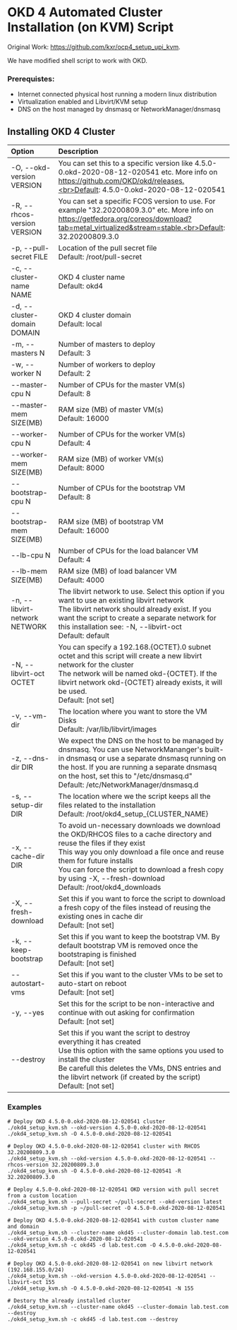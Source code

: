 # OKD 4 Automated Cluster Installation (on KVM) Script

Original Work: https://github.com/kxr/ocp4_setup_upi_kvm. 

We have modified shell script to work with OKD.

### Prerequistes:

- Internet connected physical host running a modern linux distribution
- Virtualization enabled and Libvirt/KVM setup
- DNS on the host managed by dnsmasq or NetworkManager/dnsmasq

## Installing OKD 4 Cluster


| Option  |Description   |
| :------------ | :------------ |
| -O, --okd-version VERSION | You can set this to a specific version like 4.5.0-0.okd-2020-08-12-020541 etc. More info on https://github.com/OKD/okd/releases.<br>Default: 4.5.0-0.okd-2020-08-12-020541 |
| -R, --rhcos-version VERSION | You can set a specific FCOS version to use. For example "32.20200809.3.0" etc. More info on https://getfedora.org/coreos/download?tab=metal_virtualized&stream=stable.<br>Default: 32.20200809.3.0  |
| -p, --pull-secret FILE | Location of the pull secret file<br>Default: /root/pull-secret |
| -c, --cluster-name NAME | OKD 4 cluster name<br>Default: okd4 |
| -d, --cluster-domain DOMAIN | OKD 4 cluster domain<br>Default: local |
| -m, --masters N | Number of masters to deploy<br>Default: 3 |
| -w, --worker N | Number of workers to deploy<br>Default: 2 |
| --master-cpu N | Number of CPUs for the master VM(s)<br>Default: 8 |
| --master-mem SIZE(MB) | RAM size (MB) of master VM(s)<br>Default: 16000 |
| --worker-cpu N | Number of CPUs for the worker VM(s)<br>Default: 4 |
| --worker-mem SIZE(MB) | RAM size (MB) of worker VM(s)<br>Default: 8000 |
| --bootstrap-cpu N | Number of CPUs for the bootstrap VM<br>Default: 8 |
| --bootstrap-mem SIZE(MB) | RAM size (MB) of bootstrap VM<br>Default: 16000 |
| --lb-cpu N | Number of CPUs for the load balancer VM<br>Default: 4 |
| --lb-mem SIZE(MB) | RAM size (MB) of load balancer VM<br>Default: 4000 |
| -n, --libvirt-network NETWORK | The libvirt network to use. Select this option if you want to use an existing libvirt network<br>The libvirt network should already exist. If you want the script to create a separate network for this installation see: -N, --libvirt-oct<br>Default: default |
| -N, --libvirt-oct OCTET | You can specify a 192.168.{OCTET}.0 subnet octet and this script will create a new libvirt network for the cluster<br>The network will be named okd-{OCTET}. If the libvirt network okd-{OCTET} already exists, it will be used.<br>Default: [not set] |
| -v, --vm-dir | The location where you want to store the VM Disks<br>Default: /var/lib/libvirt/images |
| -z, --dns-dir DIR | We expect the DNS on the host to be managed by dnsmasq. You can use NetworkMananger's built-in dnsmasq or use a separate dnsmasq running on the host. If you are running a separate dnsmasq on the host, set this to "/etc/dnsmasq.d"<br>Default: /etc/NetworkManager/dnsmasq.d |
| -s, --setup-dir DIR | The location where we the script keeps all the files related to the installation<br>Default: /root/okd4_setup_{CLUSTER_NAME} |
| -x, --cache-dir DIR | To avoid un-necessary downloads we download the OKD/RHCOS files to a cache directory and reuse the files if they exist<br>This way you only download a file once and reuse them for future installs<br>You can force the script to download a fresh copy by using -X, --fresh-download<br>Default: /root/okd4_downloads |
| -X, --fresh-download | Set this if you want to force the script to download a fresh copy of the files instead of reusing the existing ones in cache dir<br>Default: [not set] |
| -k, --keep-bootstrap | Set this if you want to keep the bootstrap VM. By default bootstrap VM is removed once the bootstraping is finished<br>Default: [not set] |
| --autostart-vms | Set this if you want to the cluster VMs to be set to auto-start on reboot<br> Default: [not set] |
| -y, --yes | Set this for the script to be non-interactive and continue with out asking for confirmation<br>Default: [not set] |
| --destroy | Set this if you want the script to destroy everything it has created<br>Use this option with the same options you used to install the cluster<br>Be carefull this deletes the VMs, DNS entries and the libvirt network (if created by the script)<br>Default: [not set] |


### Examples
    # Deploy OKD 4.5.0-0.okd-2020-08-12-020541 cluster
    ./okd4_setup_kvm.sh --okd-version 4.5.0-0.okd-2020-08-12-020541
    ./okd4_setup_kvm.sh -O 4.5.0-0.okd-2020-08-12-020541

    # Deploy OKD 4.5.0-0.okd-2020-08-12-020541 cluster with RHCOS 32.20200809.3.0
    ./okd4_setup_kvm.sh --okd-version 4.5.0-0.okd-2020-08-12-020541 --rhcos-version 32.20200809.3.0
    ./okd4_setup_kvm.sh -O 4.5.0-0.okd-2020-08-12-020541 -R 32.20200809.3.0

    # Deploy 4.5.0-0.okd-2020-08-12-020541 OKD version with pull secret from a custom location
    ./okd4_setup_kvm.sh --pull-secret ~/pull-secret --okd-version latest
    ./okd4_setup_kvm.sh -p ~/pull-secret -O 4.5.0-0.okd-2020-08-12-020541

    # Deploy OKD 4.5.0-0.okd-2020-08-12-020541 with custom cluster name and domain
    ./okd4_setup_kvm.sh --cluster-name okd45 --cluster-domain lab.test.com --okd-version 4.5.0-0.okd-2020-08-12-020541
    ./okd4_setup_kvm.sh -c okd45 -d lab.test.com -O 4.5.0-0.okd-2020-08-12-020541

    # Deploy OKD 4.5.0-0.okd-2020-08-12-020541 on new libvirt network (192.168.155.0/24)
    ./okd4_setup_kvm.sh --okd-version 4.5.0-0.okd-2020-08-12-020541 --libvirt-oct 155
    ./okd4_setup_kvm.sh -O 4.5.0-0.okd-2020-08-12-020541 -N 155

    # Destory the already installed cluster
    ./okd4_setup_kvm.sh --cluster-name okd45 --cluster-domain lab.test.com --destroy
    ./okd4_setup_kvm.sh -c okd45 -d lab.test.com --destroy
